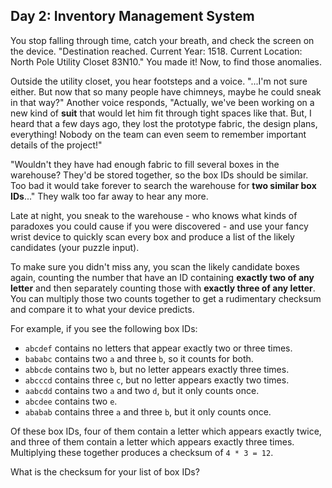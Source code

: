 ## Day 2: Inventory Management System ##

You stop falling through time, catch your breath, and check the screen on the device. "Destination 
reached. Current Year: 1518. Current Location: North Pole Utility Closet 83N10." You made it! Now,
to find those anomalies.

Outside the utility closet, you hear footsteps and a voice. "...I'm not sure either. But now that so 
many people have chimneys, maybe he could sneak in that way?" Another voice responds, "Actually, 
we've been working on a new kind of **suit** that would let him fit through tight spaces like that. 
But, I heard that a few days ago, they lost the prototype fabric, the design plans, everything! 
Nobody on the team can even seem to remember important details of the project!"

"Wouldn't they have had enough fabric to fill several boxes in the warehouse? They'd be stored 
together, so the box IDs should be similar. Too bad it would take forever to search the warehouse 
for **two similar box IDs**..." They walk too far away to hear any more.

Late at night, you sneak to the warehouse - who knows what kinds of paradoxes you could cause if you 
were discovered - and use your fancy wrist device to quickly scan every box and produce a list of 
the likely candidates (your puzzle input).

To make sure you didn't miss any, you scan the likely candidate boxes again, counting the number 
that have an ID containing **exactly two of any letter** and then separately counting those with 
**exactly three of any letter**. You can multiply those two counts together to get a rudimentary 
checksum and compare it to what your device predicts.

For example, if you see the following box IDs:

* `abcdef` contains no letters that appear exactly two or three times.
* `bababc` contains two `a` and three `b`, so it counts for both.
* `abbcde` contains two `b`, but no letter appears exactly three times.
* `abcccd` contains three `c`, but no letter appears exactly two times.
* `aabcdd` contains two `a` and two `d`, but it only counts once.
* `abcdee` contains two `e`.
* `ababab` contains three `a` and three `b`, but it only counts once.

Of these box IDs, four of them contain a letter which appears exactly twice, and three of them 
contain a letter which appears exactly three times. Multiplying these together produces a checksum 
of `4 * 3 = 12`.

What is the checksum for your list of box IDs?
